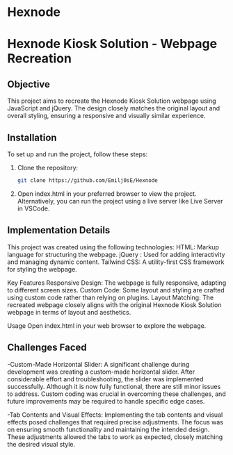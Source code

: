# Hexnode

# Hexnode Kiosk Solution - Webpage Recreation


## Objective

This project aims to recreate the Hexnode Kiosk Solution webpage using JavaScript and jQuery. The design closely matches the original layout and overall styling, ensuring a responsive and visually similar experience.



## Installation

To set up and run the project, follow these steps:

1. Clone the repository:
   ```bash
   git clone https://github.com/Emilj0sE/Hexnode

2. Open index.html in your preferred browser to view the project.
    Alternatively, you can run the project using a live server like Live Server in VSCode.



## Implementation Details

 This project was created using the following technologies:
    HTML: Markup language for structuring the webpage.
    jQuery : Used for adding interactivity and managing dynamic content.
    Tailwind CSS: A utility-first CSS framework for styling the webpage.

Key Features
    Responsive Design: The webpage is fully responsive, adapting to different screen sizes.
    Custom Code: Some layout and styling are crafted using custom code rather than relying on plugins.
    Layout Matching: The recreated webpage closely aligns with the original Hexnode Kiosk Solution webpage in terms of layout and aesthetics.

Usage
    Open index.html in your web browser to explore the webpage.



## Challenges Faced

-Custom-Made Horizontal Slider: A significant challenge during development was creating a custom-made horizontal slider. After considerable effort and troubleshooting, the slider was implemented successfully. Although it is now fully functional, there are still minor issues to address. Custom coding was crucial in overcoming these challenges, and future improvements may be required to handle specific edge cases.

-Tab Contents and Visual Effects: Implementing the tab contents and visual effects posed challenges that required precise adjustments. The focus was on ensuring smooth functionality and maintaining the intended design. These adjustments allowed the tabs to work as expected, closely matching the desired visual style.